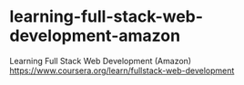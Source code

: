 # learning-full-stack-web-development-amazon
Learning Full Stack Web Development (Amazon) https://www.coursera.org/learn/fullstack-web-development

